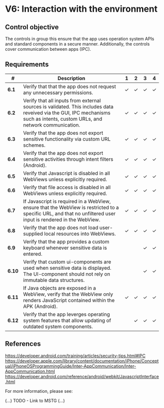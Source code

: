 # V6: Interaction with the environment

## Control objective

The controls in group this ensure that the app uses operation system APIs and standard components in a secure manner. Additionally, the controls cover communication between apps (IPC).

## Requirements

| # | Description | 1 | 2 | 3 | 4 |
| --- | --- | --- | --- | --- | --- |
| **6.1** | Verify that that the app does not request any unnecessary permissions. | ✓ | ✓ | ✓ | ✓ |
| **6.2** | Verify that all inputs from external sources is validated. This includes data reveived via the GUI, IPC mechanisms such as intents, custom URLs, and network communication.| ✓ | ✓ | ✓ | ✓ |
| **6.3** | Verify that the app does not export sensitive functionality via custom URL schemes. | ✓ | ✓ | ✓ | ✓ |
| **6.4** | Verify that the app does not export sensitive activities through intent filters (Android). | ✓ | ✓ | ✓ | ✓ |
| **6.5** | Verify that Javascript is disabled in all WebViews unless explicitly required. | ✓ | ✓ | ✓ | ✓ |
| **6.6** | Verify that file access is disabled in all WebViews unless explicitly required. | ✓ | ✓ | ✓ | ✓ |
| **6.7** | If Javascript is required in a WebView, ensure that the WebView is restricted to a specific URL, and that no unfiltered user input is rendered in the WebView. | ✓ | ✓ | ✓ | ✓ |
| **6.8** | Verify that the app does not load user-supplied local resources into WebViews. | ✓ | ✓ | ✓ | ✓ |
| **6.9** | Verify that the app provides a custom keyboard whenever sensitive data is entered. |   |   | ✓ | ✓ |
| **6.10** | Verify that custom ui-components are used when sensitive data is displayed. The UI-component should not rely on immutable data structures. |   |   | ✓ | ✓ |
| **6.11** | If Java objects are exposed in a WebView, verify that the WebView only renders JavaScript contained within the APK (Android). | ✓ | ✓ | ✓ | ✓ |
| **6.12** | Verify that the app leverges operating system features that allow updating of outdated system components. |   | ✓ | ✓ | ✓ |


## References

https://developer.android.com/training/articles/security-tips.html#IPC
https://developer.apple.com/library/content/documentation/iPhone/Conceptual/iPhoneOSProgrammingGuide/Inter-AppCommunication/Inter-AppCommunication.html
https://developer.android.com/reference/android/webkit/JavascriptInterface.html

For more information, please see:

(...) TODO - Link to MSTG (...)
